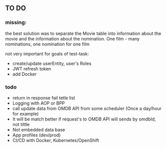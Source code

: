 ## TO DO

### missing:

the best solution was to separate the Movie table into information about the movie and the information about the nomination. One film - many nominations, one nomination for one film

not very important for goals of test-task:
* create/update userEntity, user's Roles
* JWT refresh token
* add Docker

### todo

- return in response fail tetle list
- Logging with AOP or BPP
- call update data from OMDB API from some scheduler (Once a day/hour for example)
- It will be match better if request's to OMDB API will sends by omdbId, not tittle
- Not embedded data base
- App profiles (dev/prod)
- CI/CD with Docker, Kubernetes/OpenShift

